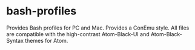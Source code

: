 # bash-profiles
Provides Bash profiles for PC and Mac.
Provides a ConEmu style.
All files are compatible with the high-contrast Atom-Black-UI and Atom-Black-Syntax themes for Atom.
